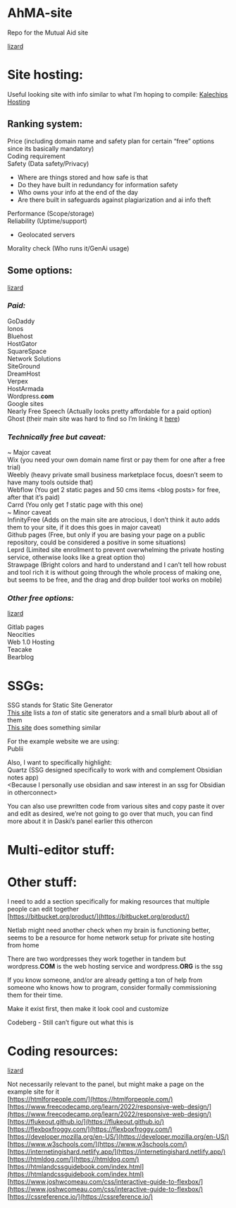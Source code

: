 # AhMA-site
Repo for the Mutual Aid site

[lizard](https://c.tenor.com/jWxk5-_RuwcAAAAC/tenor.gif)

# **Site hosting:**

Useful looking site with info similar to what I’m hoping to compile: [Kalechips Hosting](https://kalechips.net/stuff/hosting)

## Ranking system:

Price (including domain name and safety plan for certain “free” options since its basically mandatory)  
Coding requirement  
Safety (Data safety/Privacy)

- Where are things stored and how safe is that  
- Do they have built in redundancy for information safety  
- Who owns your info at the end of the day  
- Are there built in safeguards against plagiarization and ai info theft

Performance (Scope/storage)  
Reliability (Uptime/support)

- Geolocated servers

Morality check (Who runs it/GenAi usage)

## Some options:

[lizard](https://c.tenor.com/jWxk5-_RuwcAAAAC/tenor.gif)


### *Paid:*

GoDaddy  
Ionos  
Bluehost  
HostGator  
SquareSpace  
Network Solutions  
SiteGround  
DreamHost  
Verpex  
HostArmada  
Wordpress.**com**  
Google sites  
Nearly Free Speech (Actually looks pretty affordable for a paid option)  
Ghost (their main site was hard to find so I’m linking it [here](https://ghost.org/))

### *Technically free but caveat:*

\~ Major caveat  
Wix (you need your own domain name first or pay them for one after a free trial)  
Weebly (heavy private small business marketplace focus, doesn’t seem to have many tools outside that)  
Webflow (You get 2 static pages and 50 cms items \<blog posts\> for free, after that it’s paid)  
Carrd (You only get *1* static page with this one)  
\~ Minor caveat  
InfinityFree (Adds on the main site are atrocious, I don’t think it auto adds them to your site, if it does this goes in major caveat)  
Github pages (Free, but only if you are basing your page on a public repository, could be considered a positive in some situations)  
Leprd (Limited site enrollment to prevent overwhelming the private hosting service, otherwise looks like a great option tho)  
Strawpage (Bright colors and hard to understand and I can’t tell how robust and tool rich it is without going through the whole process of making one, but seems to be free, and the drag and drop builder tool works on mobile)

### *Other free options:*

[lizard](https://c.tenor.com/jWxk5-_RuwcAAAAC/tenor.gif)


Gitlab pages  
Neocities  
Web 1.0 Hosting  
Teacake  
Bearblog

# **SSGs:**

SSG stands for Static Site Generator  
[This site](https://jamstack.org/generators/) lists a *ton* of static site generators and a small blurb about all of them  
[This site](https://github.com/myles/awesome-static-generators) does something similar

For the example website we are using:  
Publii

Also, I want to specifically highlight:  
Quartz (SSG designed specifically to work with and complement Obsidian notes app)  
\<Because I personally use obsidian and saw interest in an ssg for Obsidian in otherconnect\>

You can also use prewritten code from various sites and copy paste it over and edit as desired, we’re not going to go over that much, you can find more about it in Daski’s panel earlier this othercon

# **Multi-editor stuff:**

# **Other stuff:**

I need to add a section specifically for making resources that multiple people can edit together  
[https://bitbucket.org/product/](https://bitbucket.org/product/)

Netlab might need another check when my brain is functioning better, seems to be a resource for home network setup for private site hosting from home

There are two wordpresses they work together in tandem but wordpress.**COM** is the web hosting service and wordpress.**ORG** is the ssg

If you know someone, and/or are already getting a ton of help from someone who knows how to program, consider formally commissioning them for their time.

Make it exist first, then make it look cool and customize

Codeberg \- Still can’t figure out what this is

# **Coding resources:**

[lizard](https://c.tenor.com/jWxk5-_RuwcAAAAC/tenor.gif)


Not necessarily relevant to the panel, but might make a page on the example site for it  
[https://htmlforpeople.com/](https://htmlforpeople.com/)  
[https://www.freecodecamp.org/learn/2022/responsive-web-design/](https://www.freecodecamp.org/learn/2022/responsive-web-design/)  
[https://flukeout.github.io/](https://flukeout.github.io/)  
[https://flexboxfroggy.com/](https://flexboxfroggy.com/)  
[https://developer.mozilla.org/en-US/](https://developer.mozilla.org/en-US/)  
[https://www.w3schools.com/](https://www.w3schools.com/)  
[https://internetingishard.netlify.app/](https://internetingishard.netlify.app/)  
[https://htmldog.com/](https://htmldog.com/)  
[https://htmlandcssguidebook.com/index.html](https://htmlandcssguidebook.com/index.html)  
[https://www.joshwcomeau.com/css/interactive-guide-to-flexbox/](https://www.joshwcomeau.com/css/interactive-guide-to-flexbox/)  
[https://cssreference.io/](https://cssreference.io/)
